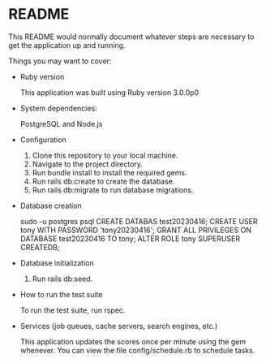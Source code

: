 # README

This README would normally document whatever steps are necessary to get the
application up and running.

Things you may want to cover:

* Ruby version

    This application was built using Ruby version 3.0.0p0

* System dependencies: 

    PostgreSQL and Node.js

* Configuration

    1. Clone this repository to your local machine.
    2. Navigate to the project directory.
    3. Run bundle install to install the required gems.
    4. Run rails db:create to create the database.
    5. Run rails db:migrate to run database migrations.

* Database creation

    sudo -u postgres psql
    CREATE DATABAS test20230416;
    CREATE USER tony WITH PASSWORD 'tony20230416';
    GRANT ALL PRIVILEGES ON DATABASE test20230416 TO tony;
    ALTER ROLE tony SUPERUSER CREATEDB;

* Database initialization

    1. Run rails db:seed.

* How to run the test suite

    To run the test suite, run rspec.

* Services (job queues, cache servers, search engines, etc.)

    This application updates the scores once per minute using the gem whenever.
    You can view the file config/schedule.rb to schedule tasks.


